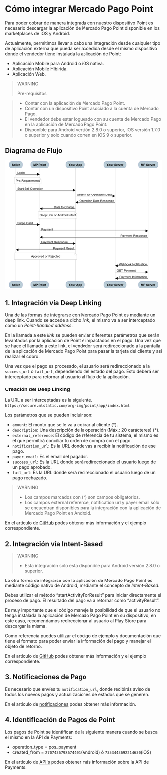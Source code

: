 
# Cómo integrar Mercado Pago Point

Para poder cobrar de manera integrada con nuestro dispositivo Point es necesario descargar la aplicación de Mercado Pago Point disponible en los marketplaces de iOS y Android.

Actualmente, permitimos llevar a cabo una integración desde cualquier tipo de aplicación externa que pueda ser accedida desde el mismo dispositivo donde el vendedor tiene instalada la aplicación de Point:

- Aplicación Mobile para Android o iOS nativa.
- Aplicación Mobile Híbirida.
- Aplicación Web.

> WARNING
>
> Pre-requisitos
>

> * Contar con la aplicación de Mercado Pago Point.
> * Contar con un dispositivo Point asociado a la cuenta de Mercado Pago.
> * El vendedor debe estar logueado con su cuenta de Mercado Pago en la aplicación de Mercado Pago Point.
> * Disponible para Android versión 2.8.0 o superior, iOS versión 1.7.0 o superior y solo cuando corren en iOS 9 o superior.

## Diagrama de Flujo

![instore diagram](/images/point_diagram.png)

## 1. Integración vía Deep Linking


Una de las formas de integrarse con Mercado Pago Point es mediante un deep link. Cuando se accede a dicho _link_, el mismo va a ser interceptado como un _Point-handled address_.

En la llamada a este _link_ se pueden enviar diferentes parámetros que serán levantados por la aplicación de Point e impactados en el pago. Una vez que se hace el llamado a este link, el vendedor será redireccionado a la pantalla de la aplicación de Mercado Pago Point para pasar la tarjeta del cliente y así realizar el cobro.

Una vez que el pago es procesado, el usuario será redireccionado a la `success_url` o `fail_url`, dependiendo del estado del pago. Esto deberá ser interceptado para retornar al usuario al flujo de la aplicación.



### Creación del Deep Linking


La URL a ser interceptadas es la siguiente. `https://secure.mlstatic.com/org-img/point/app/index.html`



Los parámetros que se pueden incluir son:

* `amount`: El monto que se le va a cobrar al cliente (\*).
* `description`: Una descripción de la operación (Máx.: 20 carácteres) (\*).
* `external_reference`: El código de referencia de tu sistema, el mismo es el que permitirá conciliar tu orden de compra con el pago.
* `notification_url`: Es la URL donde vas a recibir la notificación de ese pago.
* `payer_email`: Es el email del pagador.
* `success_url`: Es la URL donde será redireccionado el usuario luego de un pago aprobado.
* `fail_url`: Es la URL donde será redireccionado el usuario luego de un pago rechazado.

> WARNING
>
> * Los campos marcados con (\*) son campos obligatorios.
> * Los campos external reference, notification url y payer email sólo se encuentran disponibles para la integración con la aplicación de Mercado Pago Point en Android.

En el artículo de [GitHub](https://github.com/sebad78/android-integration#deep-linking) podes obtener más información y el ejemplo correspondiente.

## 2. Integración vía Intent-Based
> WARNING
>
> * Esta integración sólo esta disponible para Android versión 2.8.0 o superior.


La otra forma de integrarse con la aplicación de Mercado Pago Point es mediante código nativo de Android, mediante el concepto de _Intent-Based_.

Debes utilizar el método “startActivityForResult” para iniciar directamente el proceso de pago. El resultado del pago va a retornar como “activityResult”.

Es muy importante que el código maneje la posibilidad de que el usuario no tenga instalada la aplicación de Mercado Pago Point en su dispositivo, en este caso, recomendamos redireccionar al usuario al Play Store para descargar la misma.



Como referencia puedes utilizar el código de ejemplo y documentación que tiene el formato para poder enviar la información del pago y manejar el objeto de retorno.

En el artículo de [GitHub](https://github.com/sebad78/android-integration#intent) podes obtener más información y el ejemplo correspondiente.


## 3. Notificaciones de Pago

Es necesario que envíes tu `notification_url`, donde recibirás aviso de todos los nuevos pagos y actualizaciones de estados que se generen.


En el artículo de [notificaciones](/guides/notifications/ipn.es.md) podes obtener más información.

## 4. Identificación de Pagos de Point

Los pagos de Point se identifican de la siguiente manera cuando se busca el mismo en la API de Payments:


- operation_type = pos\_payment
- created_from = `2707436798674401`(Android) ó `7353443692214630`(iOS)


En el artículo de [API's](/guides/notifications/ipn.es.md) podes obtener más información sobre la API de Payments.
